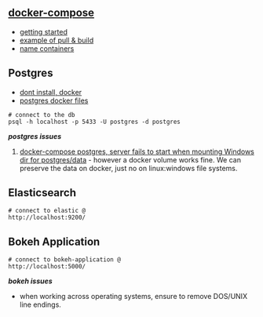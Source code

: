 
## [docker-compose](https://docs.docker.com/compose/)
 - [getting started](https://docs.docker.com/compose/gettingstarted/)
 - [example of pull & build ](https://docs.docker.com/compose/reference/pull/)
 - [name containers](https://stackoverflow.com/a/35662191/4538066)
 
## Postgres
  - [dont install, docker](https://hackernoon.com/dont-install-postgres-docker-pull-postgres-bee20e200198)
  - [postgres docker files](https://github.com/docker-library/postgres/blob/cad3d8b1f7ee31f3592c2911e014e81b9b2a1c8d/10/alpine/Dockerfile)
  
```
# connect to the db 
psql -h localhost -p 5433 -U postgres -d postgres
```

***postgres issues***
  1. [docker-compose postgres, server fails to start when mounting Windows dir for postgres/data](https://forums.docker.com/t/data-directory-var-lib-postgresql-data-pgdata-has-wrong-ownership/17963/24)
    - however a docker volume works fine. We can preserve the data on docker, just no on linux:windows file systems.
	
	
## Elasticsearch

```
# connect to elastic @
http://localhost:9200/
```


## Bokeh Application

```
# connect to bokeh-application @
http://localhost:5000/
```

***bokeh issues***
 - when working across operating systems, ensure to remove DOS/UNIX line endings.